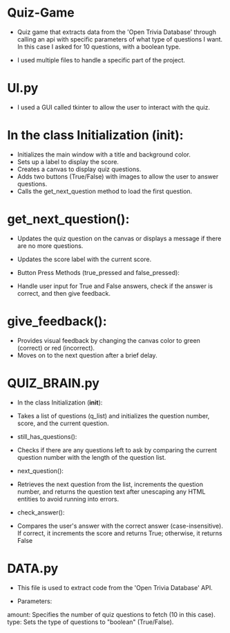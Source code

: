 # Quiz-Game

- Quiz game that extracts data from the 'Open Trivia Database' through calling an api with specific parameters of what type of questions I want. In this case I asked for 10 questions, with a boolean type.

- I used multiple files to handle a specific part of the project.

# UI.py
- I used a GUI called tkinter to allow the user to interact with the quiz.
 
# In the class Initialization (__init__):
  
- Initializes the main window with a title and background color.
- Sets up a label to display the score.
- Creates a canvas to display quiz questions.
- Adds two buttons (True/False) with images to allow the user to answer questions.
- Calls the get_next_question method to load the first question.

# get_next_question():

- Updates the quiz question on the canvas or displays a message if there are no more questions.
- Updates the score label with the current score.

- Button Press Methods (true_pressed and false_pressed):

- Handle user input for True and False answers, check if the answer is correct, and then give feedback.

# give_feedback():

- Provides visual feedback by changing the canvas color to green (correct) or red (incorrect).
- Moves on to the next question after a brief delay.

# QUIZ_BRAIN.py

- In the class Initialization (__init__):

- Takes a list of questions (q_list) and initializes the question number, score, and the current question.

- still_has_questions():

- Checks if there are any questions left to ask by comparing the current question number with the length of the question list.

- next_question():

- Retrieves the next question from the list, increments the question number, and returns the question text after unescaping any HTML entities to avoid running into errors.

- check_answer():

- Compares the user's answer with the correct answer (case-insensitive). If correct, it increments the score and returns True; otherwise, it returns False

# DATA.py
- This file is used to extract code from the 'Open Trivia Database' API.

- Parameters:
  
amount: Specifies the number of quiz questions to fetch (10 in this case).
type: Sets the type of questions to "boolean" (True/False).










  
